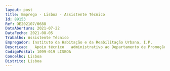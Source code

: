 ```yaml
--- 
layout: post
title: Emprego - Lisboa - Assistente Técnico
Id: 89153
Ref: OE202107/0688
DataAbertura: 2021-07-22
DataFecho: 2021-08-05
Trabalho: Assistente Técnico
Empregador: Instituto da Habitação e da Reabilitação Urbana, I.P.
Descricao:   Apoio técnico   administrativo ao Departamento de Promoção e Reabilitação do Sul   Apoio à gestão de condomínios e outros contratos relativos ao edificado   Apoio à gestão de solos.
CodigoPostal: 1099-019 LISBOA
Concelho: Lisboa
Distrito: Lisboa
--- 
```

